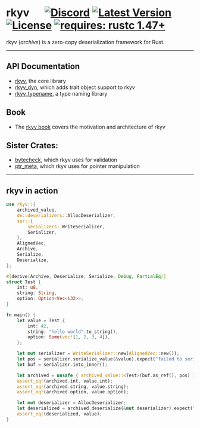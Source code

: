 # rkyv &emsp; [![Discord]][discord invite] [![Latest Version]][crates.io] [![License]][license path] [![requires: rustc 1.47+]][Rust 1.47]

[Discord]: https://img.shields.io/discord/822925794249539645
[discord invite]: https://discord.gg/65F6MdnbQh
[Latest Version]: https://img.shields.io/crates/v/rkyv.svg
[crates.io]: https://crates.io/crates/rkyv
[License]: https://img.shields.io/badge/license-MIT-blue.svg
[license path]: https://github.com/djkoloski/rkyv/blob/master/LICENSE
[requires: rustc 1.47+]: https://img.shields.io/badge/rustc-1.47+-lightgray.svg
[Rust 1.47]: https://blog.rust-lang.org/2020/10/08/Rust-1.47.html

rkyv (*archive*) is a zero-copy deserialization framework for Rust.

---

## API Documentation

- [rkyv](https://docs.rs/rkyv), the core library
- [rkyv_dyn](https://docs.rs/rkyv_dyn), which adds trait object support to rkyv
- [rkyv_typename](https://docs.rs/rkyv_typename), a type naming library

## Book

- The [rkyv book](https://djkoloski.github.io/rkyv) covers the motivation and architecture of rkyv

## Sister Crates:

- [bytecheck](https://github.com/djkoloski/bytecheck), which rkyv uses for validation
- [ptr_meta](https://github.com/djkoloski/ptr_meta), which rkyv uses for pointer manipulation

---

## rkyv in action

```rust
use rkyv::{
    archived_value,
    de::deserializers::AllocDeserializer,
    ser::{
        serializers::WriteSerializer,
        Serializer,
    },
    AlignedVec,
    Archive,
    Serialize,
    Deserialize,
};

#[derive(Archive, Deserialize, Serialize, Debug, PartialEq)]
struct Test {
    int: u8,
    string: String,
    option: Option<Vec<i32>>,
}

fn main() {
    let value = Test {
        int: 42,
        string: "hello world".to_string(),
        option: Some(vec![1, 2, 3, 4]),
    };

    let mut serializer = WriteSerializer::new(AlignedVec::new());
    let pos = serializer.serialize_value(&value).expect("failed to serialize value");
    let buf = serializer.into_inner();

    let archived = unsafe { archived_value::<Test>(buf.as_ref(), pos) };
    assert_eq!(archived.int, value.int);
    assert_eq!(archived.string, value.string);
    assert_eq!(archived.option, value.option);

    let mut deserializer = AllocDeserializer;
    let deserialized = archived.deserialize(&mut deserializer).expect("failed to deserialize value");
    assert_eq!(deserialized, value);
}
```